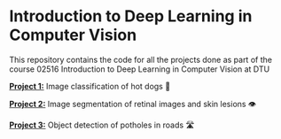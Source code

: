 # Introduction to Deep Learning in Computer Vision

This repository contains the code for all the projects done as part of the course 02516 Introduction to Deep Learning in Computer Vision at DTU

[**Project 1:**](https://github.com/lukyrasocha/02516-intro-to-dl-in-cv/blob/main/poster-1-hot-dawg/poster.pdf) Image classification of hot dogs 🌭

[**Project 2:**](https://github.com/lukyrasocha/02516-intro-to-dl-in-cv/tree/main/poster-2-segmentation) Image segmentation of retinal images and skin lesions 👁️

[**Project 3:**](https://github.com/lukyrasocha/02516-intro-to-dl-in-cv/tree/main/poster-3-object-detection) Object detection of potholes in roads 🛣️

